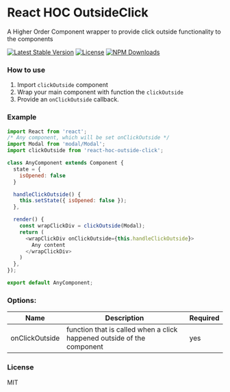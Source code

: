 # React HOC OutsideClick
A Higher Order Component wrapper to provide click outside functionality to the components

[![Latest Stable Version](https://img.shields.io/npm/v/react-hoc-outside-click.svg)](https://www.npmjs.com/package/react-hoc-outside-click)
[![License](https://img.shields.io/npm/l/react-hoc-outside-click.svg)](https://www.npmjs.com/package/react-hoc-outside-click)
[![NPM Downloads](https://img.shields.io/npm/dt/react-hoc-outside-click.svg)](https://www.npmjs.com/package/react-hoc-outside-click)

### How to use

1. Import `clickOutside` component
2. Wrap your main component with function the `clickOutside`
3. Provide an `onClickOutside` callback.

### Example


```js
import React from 'react';
/* Any component, which will be set onClickOutside */
import Modal from 'modal/Modal';
import clickOutside from 'react-hoc-outside-click';

class AnyComponent extends Component {
  state = {
    isOpened: false
  }

  handleClickOutside() {
    this.setState({ isOpened: false });
  },

  render() {
    const wrapClickDiv = clickOutside(Modal);
    return (
      <wrapClickDiv onClickOutside={this.handleClickOutside}>
        Any content
      </wrapClickDiv>
    )
  },
});

export default AnyComponent;

  ```

### Options:

| Name        | Description | Required |        
| ------------- |-------------| --- |
| onClickOutside    | function that is called when a click happened outside of the component  |  yes |


### License

MIT
